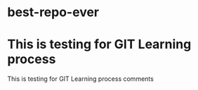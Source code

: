 # best-repo-ever

# This is testing for GIT Learning process

This is testing for GIT Learning process comments